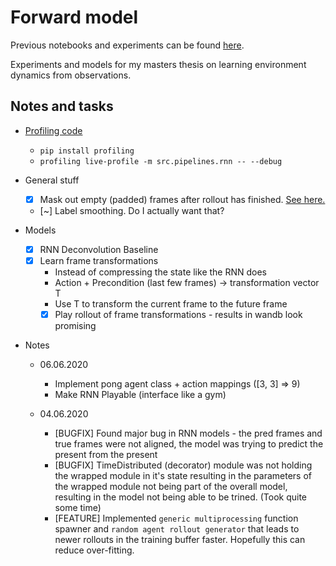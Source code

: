 # Forward model

Previous notebooks and experiments can be found [here](https://github.com/ichko/differentiable-simulation).

Experiments and models for my masters thesis on learning environment dynamics from observations.

## Notes and tasks

- [Profiling code](https://toucantoco.com/en/tech-blog/tech/python-performance-optimization)

  - `pip install profiling`
  - `profiling live-profile -m src.pipelines.rnn -- --debug`

- General stuff

  - [x] Mask out empty (padded) frames after rollout has finished. [See here.](https://www.kdnuggets.com/2018/06/taming-lstms-variable-sized-mini-batches-pytorch.html)
  - [~] Label smoothing. Do I actually want that?

- Models

  - [x] RNN Deconvolution Baseline
  - [x] Learn frame transformations
    - Instead of compressing the state like the RNN does
    - Action + Precondition (last few frames) -> transformation vector T
    - Use T to transform the current frame to the future frame
    - [x] Play rollout of frame transformations - results in wandb look promising

- Notes

  - 06.06.2020

    - Implement pong agent class + action mappings ([3, 3] => 9)
    - Make RNN Playable (interface like a gym)

  - 04.06.2020
    - [BUGFIX] Found major bug in RNN models - the pred frames and true frames were not aligned, the model was trying to predict the present from the present
    - [BUGFIX] TimeDistributed (decorator) module was not holding the wrapped module in it's state resulting in the parameters of the wrapped module not being part of the overall model, resulting in the model not being able to be trined. (Took quite some time)
    - [FEATURE] Implemented `generic multiprocessing` function spawner and `random agent rollout generator` that leads to newer rollouts in the training buffer faster. Hopefully this can reduce over-fitting.
